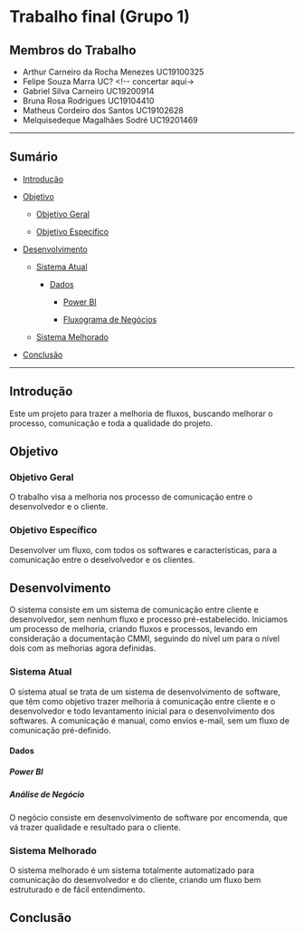 # Trabalho final (Grupo 1)

## Membros do Trabalho

- Arthur Carneiro da Rocha Menezes UC19100325
- Felipe Souza Marra UC? <!-- concertar aqui->
- Gabriel Silva Carneiro UC19200914
- Bruna Rosa Rodrigues UC19104410
- Matheus Cordeiro dos Santos UC19102628
- Melquisedeque Magalhães Sodré UC19201469

---

## Sumário

- [Introdução](#introdução)

- [Objetivo](#objetivo)

  - [Objetivo Geral](#objetivo-geral)

  - [Objetivo Específico](#objetivo-específico)

- [Desenvolvimento](#desenvolvimento)

  - [Sistema Atual](#sistema-atual)

    - [Dados](#dados)

      - [Power BI](#power-bi)

      - [Fluxograma de Negócios](#fluxograma-de-negócios)

  - [Sistema Melhorado](#sistema-melhorado)

- [Conclusão](#conclusão)

---

## Introdução
Este um projeto para trazer a melhoria de fluxos, buscando melhorar o processo, comunicação e toda a qualidade do projeto.

## Objetivo

### Objetivo Geral

O trabalho visa a melhoria nos processo de comunicação entre o desenvolvedor e o cliente.

### Objetivo Específico

Desenvolver um fluxo, com todos os softwares e características, para a comunicação entre o deselvolvedor e os clientes.

## Desenvolvimento
O sistema consiste em um sistema de comunicação entre cliente e desenvolvedor, sem nenhum fluxo e processo pré-estabelecido. 
Iniciamos um processo de melhoria, criando fluxos e processos, levando em consideração a documentação CMMI, seguindo do nível um para o nível dois com as melhorias agora definidas.

### Sistema Atual
O sistema atual se trata de um sistema de desenvolvimento de software, que têm como objetivo trazer melhoria á comunicação entre cliente e o desenvolvedor e todo levantamento inicial para o desenvolvimento dos softwares.
A comunicação é manual, como envios e-mail, sem um fluxo de comunicação pré-definido.

#### Dados

##### Power BI

##### Análise de Negócio
O negócio consiste em desenvolvimento de software por encomenda, que vá trazer qualidade e resultado para o cliente.

### Sistema Melhorado
O sistema melhorado é um sistema totalmente automatizado para comunicação do desenvolvedor e do cliente, criando um fluxo bem estruturado e de fácil entendimento.

## Conclusão
